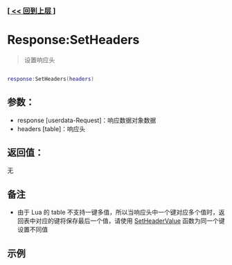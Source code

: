 ### [[ << 回到上层 ]](index.md)

# Response:SetHeaders

> 设置响应头

```lua

response:SetHeaders(headers)

```

## 参数：

+ response [userdata-Request]：响应数据对象数据
+ headers [table]：响应头

## 返回值：

无

## 备注

+ 由于 Lua 的 table 不支持一键多值，所以当响应头中一个键对应多个值时，返回表中对应的键将保存最后一个值，请使用 [SetHeaderValue](_Response_SetHeaderValue_.md) 函数为同一个键设置不同值

## 示例

```lua

```